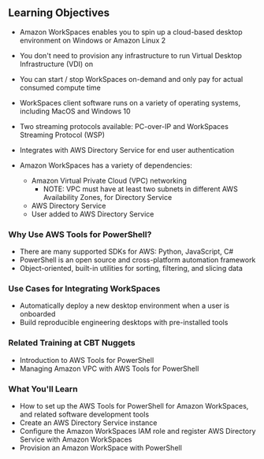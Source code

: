 ## Learning Objectives

* Amazon WorkSpaces enables you to spin up a cloud-based desktop environment on Windows or Amazon Linux 2
* You don't need to provision any infrastructure to run Virtual Desktop Infrastructure (VDI) on
* You can start / stop WorkSpaces on-demand and only pay for actual consumed compute time
* WorkSpaces client software runs on a variety of operating systems, including MacOS and Windows 10
* Two streaming protocols available: PC-over-IP and WorkSpaces Streaming Protocol (WSP)

* Integrates with AWS Directory Service for end user authentication
* Amazon WorkSpaces has a variety of dependencies:
  * Amazon Virtual Private Cloud (VPC) networking
    * NOTE: VPC must have at least two subnets in different AWS Availability Zones, for Directory Service
  * AWS Directory Service
  * User added to AWS Directory Service

### Why Use AWS Tools for PowerShell?

* There are many supported SDKs for AWS: Python, JavaScript, C#
* PowerShell is an open source and cross-platform automation framework
* Object-oriented, built-in utilities for sorting, filtering, and slicing data

### Use Cases for Integrating WorkSpaces

* Automatically deploy a new desktop environment when a user is onboarded
* Build reproducible engineering desktops with pre-installed tools

### Related Training at CBT Nuggets

* Introduction to AWS Tools for PowerShell
* Managing Amazon VPC with AWS Tools for PowerShell

### What You'll Learn

* How to set up the AWS Tools for PowerShell for Amazon WorkSpaces, and related software development tools
* Create an AWS Directory Service instance
* Configure the Amazon WorkSpaces IAM role and register AWS Directory Service with Amazon WorkSpaces
* Provision an Amazon WorkSpace with PowerShell